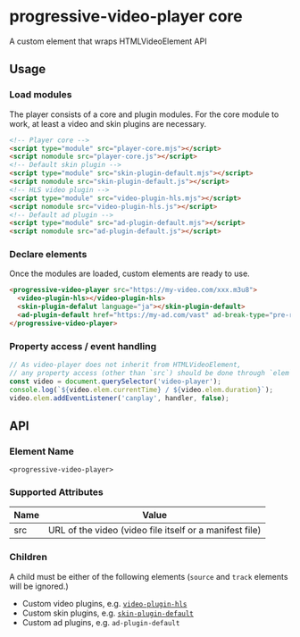 # progressive-video-player core
A custom element that wraps HTMLVideoElement API

## Usage
### Load modules
The player consists of a core and plugin modules. For the core module to work, at least a video and skin plugins are necessary.
```html
<!-- Player core -->
<script type="module" src="player-core.mjs"></script>
<script nomodule src="player-core.js"></script>
<!-- Default skin plugin -->
<script type="module" src="skin-plugin-default.mjs"></script>
<script nomodule src="skin-plugin-default.js"></script>
<!-- HLS video plugin -->
<script type="module" src="video-plugin-hls.mjs"></script>
<script nomodule src="video-plugin-hls.js"></script>
<!-- Default ad plugin -->
<script type="module" src="ad-plugin-default.mjs"></script>
<script nomodule src="ad-plugin-default.js"></script>
```

### Declare elements
Once the modules are loaded, custom elements are ready to use.
```html
<progressive-video-player src="https://my-video.com/xxx.m3u8">
  <video-plugin-hls></video-plugin-hls>
  <skin-plugin-defalut language="ja"></skin-plugin-default>
  <ad-plugin-default href="https://my-ad.com/vast" ad-break-type="pre-roll"></ad-plugin-default>
</progressive-video-player>
```

### Property access / event handling
```js
// As video-player does not inherit from HTMLVideoElement,
// any property access (other than `src`) should be done through `elem` property
const video = document.querySelector('video-player');
console.log(`${video.elem.currentTime} / ${video.elem.duration}`);
video.elem.addEventListener('canplay', handler, false);
```

## API

### Element Name
`<progressive-video-player>`

### Supported Attributes
| Name       | Value                                                                                |
| ---------- | ------------------------------------------------------------------------------------ |
| src        | URL of the video (video file itself or a manifest file)                              |

### Children
A child must be either of the following elements (`source` and `track` elements will be ignored.)
* Custom video plugins, e.g. [`video-plugin-hls`](https://github.com/progressive-video-player/skin-plugin-default)
* Custom skin plugins, e.g. [`skin-plugin-default`](https://github.com/progressive-video-player/skin-plugin-default)
* Custom ad plugins, e.g. `ad-plugin-default`
```
